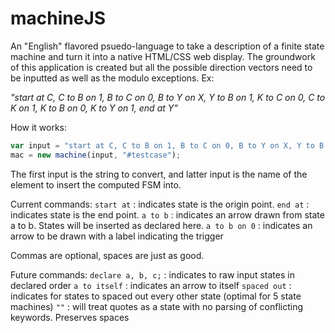 # machineJS

An "English" flavored psuedo-language to take a description of a finite state machine and turn it into a native HTML/CSS web display.  The groundwork of this application is created but all the possible direction vectors need to be inputted as well as the modulo exceptions.  Ex:

*"start at C, C to B on 1, B to C on 0, B to Y on X, Y to B on 1, K to C on 0, C to K on 1, K to B on 0, K to Y on 1, end at Y"*

How it works: 

```javascript
var input = "start at C, C to B on 1, B to C on 0, B to Y on X, Y to B on 1, K to C on 0, C to K on 1, K to B on 0, K to Y on 1, end at Y ";
mac = new machine(input, "#testcase");
```

The first input is the string to convert, and latter input is the name of the element to insert the computed FSM into.  

Current commands:
`start at` : indicates state is the origin point.
`end at` : indicates state is the end point.
`a to b` : indicates an arrow drawn from state a to b.  States will be inserted as declared here. 
`a to b on 0` : indicates an arrow to be drawn with a label indicating the trigger

Commas are optional, spaces are just as good. 

Future commands:
`declare a, b, c;` : indicates to raw input states in declared order
`a to itself` : indicates an arrow to itself
`spaced out` : indicates for states to spaced out every other state (optimal for 5 state machines)
`""` : will treat quotes as a state with no parsing of conflicting keywords. Preserves spaces
